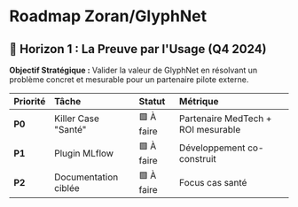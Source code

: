 # Roadmap Zoran/GlyphNet

## 🚀 Horizon 1 : La Preuve par l'Usage (Q4 2024)
**Objectif Stratégique :** Valider la valeur de GlyphNet en résolvant un problème concret et mesurable pour un partenaire pilote externe.

| Priorité | Tâche | Statut | Métrique |
| :--- | :--- | :--- | :--- |
| **P0** | Killer Case "Santé" | 🟩 À faire | Partenaire MedTech + ROI mesurable |
| **P1** | Plugin MLflow | 🟩 À faire | Développement co-construit |
| **P2** | Documentation ciblée | 🟩 À faire | Focus cas santé |
